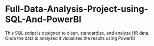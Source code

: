 # Full-Data-Analysis-Project-using-SQL-And-PowerBI
This SQL script is designed to clean, standardize, and analyze HR data. Once the data is analyzed it visualizes the results using PowerBI
